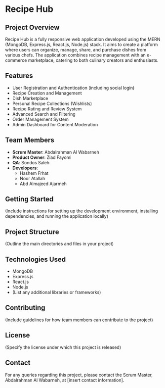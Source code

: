 # Recipe Hub 

## Project Overview

Recipe Hub is a fully responsive web application developed using the MERN (MongoDB, Express.js, React.js, Node.js) stack. It aims to create a platform where users can organize, manage, share, and purchase dishes from various chefs. The application combines recipe management with an e-commerce marketplace, catering to both culinary creators and enthusiasts.

## Features

- User Registration and Authentication (including social login)
- Recipe Creation and Management
- Dish Marketplace
- Personal Recipe Collections (Wishlists)
- Recipe Rating and Review System
- Advanced Search and Filtering
- Order Management System
- Admin Dashboard for Content Moderation

## Team Members

- **Scrum Master**: Abdalrahman Al Wabarneh
- **Product Owner**: Ziad Fayomi
- **QA**: Sondos Saleh
- **Developers**:
  - Hashem Frhat
  - Noor Atallah
  - Abd Almajeed Ajarmeh


## Getting Started

(Include instructions for setting up the development environment, installing dependencies, and running the application locally)

## Project Structure

(Outline the main directories and files in your project)

## Technologies Used

- MongoDB
- Express.js
- React.js
- Node.js
- (List any additional libraries or frameworks)

## Contributing

(Include guidelines for how team members can contribute to the project)

## License

(Specify the license under which this project is released)

## Contact

For any queries regarding this project, please contact the Scrum Master, Abdalrahman Al Wabarneh, at [insert contact information].
